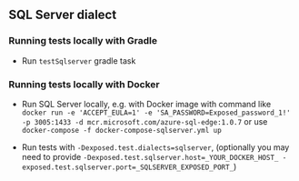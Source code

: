 ## SQL Server dialect

### Running tests locally with Gradle

* Run `testSqlserver` gradle task

### Running tests locally with Docker

* Run SQL Server locally, e.g. with Docker image with command like
  `docker run -e 'ACCEPT_EULA=1' -e 'SA_PASSWORD=Exposed_password_1!' -p 3005:1433 -d mcr.microsoft.com/azure-sql-edge:1.0.7`
  or use `docker-compose -f docker-compose-sqlserver.yml up`

* Run tests with `-Dexposed.test.dialects=sqlserver`,
  (optionally you may need to provide `-Dexposed.test.sqlserver.host=_YOUR_DOCKER_HOST_ -exposed.test.sqlserver.port=_SQLSERVER_EXPOSED_PORT_`)

